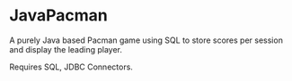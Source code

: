 # JavaPacman
 A purely Java based Pacman game using SQL to store scores per session and display the leading player.
 
 Requires SQL, JDBC Connectors.
